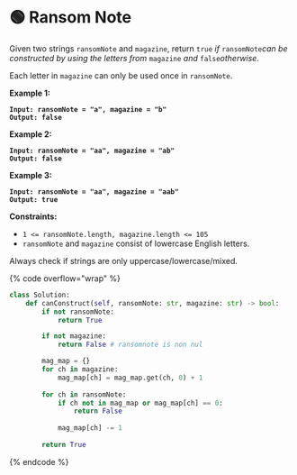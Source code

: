 # 🟢 Ransom Note

Given two strings `ransomNote` and `magazine`, return `true` _if_ `ransomNote`_can be constructed by using the letters from_ `magazine` _and_ `false`_otherwise_.

Each letter in `magazine` can only be used once in `ransomNote`.

&#x20;

**Example 1:**

<pre><code><strong>Input: ransomNote = "a", magazine = "b"
</strong><strong>Output: false
</strong></code></pre>

**Example 2:**

<pre><code><strong>Input: ransomNote = "aa", magazine = "ab"
</strong><strong>Output: false
</strong></code></pre>

**Example 3:**

<pre><code><strong>Input: ransomNote = "aa", magazine = "aab"
</strong><strong>Output: true
</strong></code></pre>

&#x20;

**Constraints:**

* `1 <= ransomNote.length, magazine.length <= 105`
* `ransomNote` and `magazine` consist of lowercase English letters.

Always check if strings are only uppercase/lowercase/mixed.

{% code overflow="wrap" %}
```python
class Solution:
    def canConstruct(self, ransomNote: str, magazine: str) -> bool:
        if not ransomNote:
            return True

        if not magazine:
            return False # ransomnote is non nul

        mag_map = {}
        for ch in magazine:
            mag_map[ch] = mag_map.get(ch, 0) + 1
        
        for ch in ransomNote:
            if ch not in mag_map or mag_map[ch] == 0:
                return False
            
            mag_map[ch] -= 1
        
        return True
```
{% endcode %}
